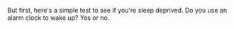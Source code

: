 But first, here's a simple test to see if you're sleep deprived. Do you use an
alarm clock to wake up? Yes or no.
